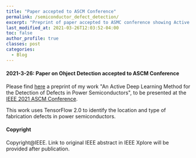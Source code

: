 ```yaml
---
title: "Paper accepted to ASCM Conference"
permalink: /semiconductor_defect_detection/
excerpt: "Preprint of paper accepted to ASMC conference showing Active Learning approach for Object Detection."
last_modified_at: 2021-03-26T12:03:52-04:00
toc: false
author_profile: true
classes: post
categories:
  - Blog
---
```


#### 2021-3-26: Paper on Ohject Detection accepted to ASCM Conference

Please find [here](http://marco-bellini.github.io/blog/defect_detection_preprint.pdf) a preprint of my work "An Active Deep Learning Method for the Detection of Defects in Power Semiconductors", to be presented at the [IEEE 2021 ASCM Conference](http://www.semi.org/en/connect/events/advanced-semiconductor-manufacturing-conference-asmc).

This work uses TensorFlow 2.0 to identify the location and type of fabrication defects in power semiconductors.



#### Copyright
Copyright@IEEE. Link to original IEEE abstract in IEEE Xplore will be provided after publication.